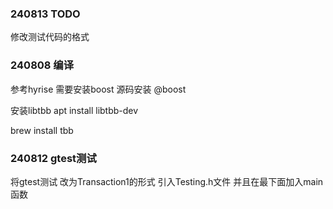 ### 240813 TODO

修改测试代码的格式

### 240808 编译
参考hyrise
需要安装boost 源码安装
@boost

安装libtbb
apt install  libtbb-dev

brew install tbb


### 240812 gtest测试
将gtest测试 改为Transaction1的形式
引入Testing.h文件
并且在最下面加入main函数